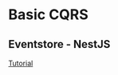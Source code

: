 # Basic CQRS

## Eventstore - NestJS

[Tutorial](https://www.eventstore.com/blog/building-a-nestjs-web-application-with-eventstoredb)